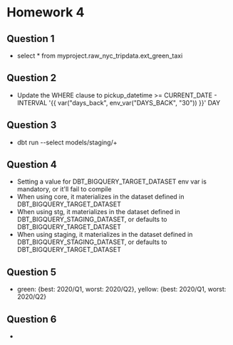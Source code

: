 # Homework 4


## Question 1
 - select * from myproject.raw_nyc_tripdata.ext_green_taxi

## Question 2
 - Update the WHERE clause to pickup_datetime >= CURRENT_DATE - INTERVAL '{{ var("days_back", env_var("DAYS_BACK", "30")) }}' DAY

## Question 3
 - dbt run --select models/staging/+

## Question 4
 - Setting a value for DBT_BIGQUERY_TARGET_DATASET env var is mandatory, or it'll fail to compile
 - When using core, it materializes in the dataset defined in DBT_BIGQUERY_TARGET_DATASET
 - When using stg, it materializes in the dataset defined in DBT_BIGQUERY_STAGING_DATASET, or defaults to DBT_BIGQUERY_TARGET_DATASET
 - When using staging, it materializes in the dataset defined in DBT_BIGQUERY_STAGING_DATASET, or defaults to DBT_BIGQUERY_TARGET_DATASET

## Question 5
 - green: {best: 2020/Q1, worst: 2020/Q2}, yellow: {best: 2020/Q1, worst: 2020/Q2}

## Question 6
 -

